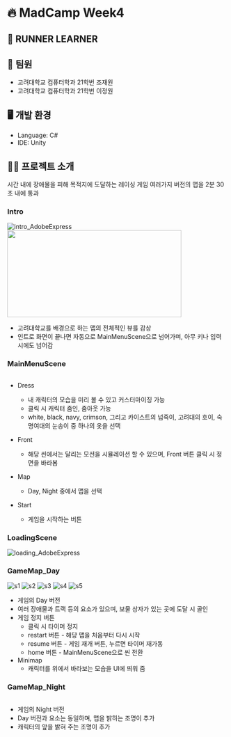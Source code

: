 # 🔥 MadCamp Week4

## 🏃 RUNNER LEARNER

## 🐯 팀원
* 고려대학교 컴퓨터학과 21학번 조재원<br>
* 고려대학교 컴퓨터학과 21학번 이정원

## 🖥️ 개발 환경
* Language: C#
* IDE: Unity

## 🏃‍♂️ 프로젝트 소개
시간 내에 장애물을 피해 목적지에 도달하는 레이싱 게임
여러가지 버전의 맵을 2분 30초 내에 통과

### Intro
![intro_AdobeExpress](https://github.com/jw0202058/week4/assets/123575547/0393c01f-c882-4f73-9d6f-7c4a11c1295f)
<br>
<img src="https://github.com/jw0202058/week4/assets/123575547/a0fa8fd6-09d2-403a-9939-e304ef17fb39.png"  width="400" height="200"/>

* 고려대학교를 배경으로 하는 맵의 전체적인 뷰를 감상
* 인트로 화면이 끝나면 자동으로 MainMenuScene으로 넘어가며, 아무 키나 입력 시에도 넘어감

### MainMenuScene
```
```
* Dress
  * 내 캐릭터의 모습을 미리 볼 수 있고 커스터마이징 가능
  * 클릭 시 캐릭터 줌인, 줌아웃 가능
  * white, black, navy, crimson, 그리고 카이스트의 넙죽이, 고려대의 호이, 숙명여대의 눈송이 중 하나의 옷을 선택

* Front
  * 해당 씬에서는 달리는 모션을 시뮬레이션 할 수 있으며, Front 버튼 클릭 시 정면을 바라봄

* Map
  * Day, Night 중에서 맵을 선택

* Start
  * 게임을 시작하는 버튼

### LoadingScene
![loading_AdobeExpress](https://github.com/jw0202058/week4/assets/123575547/4ba459a0-c6f6-4460-b119-1eca1be8c6fb)


### GameMap_Day

![s1](https://github.com/jw0202058/week4/assets/121816472/8ab5b4f6-3ee9-47bc-a1ba-0bcdc5db8510)
![s2](https://github.com/jw0202058/week4/assets/121816472/338687ed-7825-4321-a482-102202210b2c)
![s3](https://github.com/jw0202058/week4/assets/121816472/50ba325c-ac3e-47c2-817c-db569729153a)
![s4](https://github.com/jw0202058/week4/assets/121816472/543bd8a7-26b5-45a6-a96c-047d5c87d565)
![s5](https://github.com/jw0202058/week4/assets/121816472/99c699fc-db73-43fb-8a08-9207072bb25d)


* 게임의 Day 버전
* 여러 장애물과 트랙 등의 요소가 있으며, 보물 상자가 있는 곳에 도달 시 골인
* 게임 정지 버튼
  * 클릭 시 타이머 정지
  * restart 버튼 - 해당 맵을 처음부터 다시 시작
  * resume 버튼 - 게임 재개 버튼, 누르면 타이머 재가동
  * home 버튼 - MainMenuScene으로 씬 전환
* Minimap
  * 캐릭터를 위에서 바라보는 모습을 UI에 띄워 줌

### GameMap_Night
```
```
* 게임의 Night 버전
* Day 버전과 요소는 동일하며, 맵을 밝히는 조명이 추가
* 캐릭터의 앞을 밝혀 주는 조명이 추가
